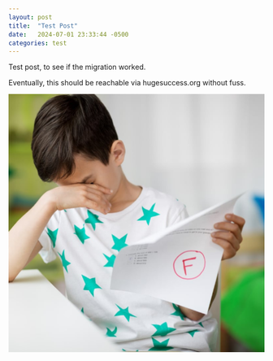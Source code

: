 ```yaml
---
layout: post
title:  "Test Post"
date:   2024-07-01 23:33:44 -0500
categories: test
---
```


Test post, to see if the migration worked.

Eventually, this should be reachable via hugesuccess.org without fuss.

<img src="/assets/test-fail.png">